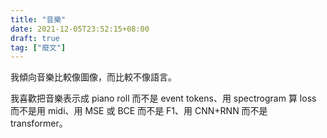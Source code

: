 ```yaml
---
title: "音樂"
date: 2021-12-05T23:52:15+08:00
draft: true
tag: ["廢文"]
---
```


我傾向音樂比較像圖像，而比較不像語言。

我喜歡把音樂表示成 piano roll 而不是 event tokens、用 spectrogram 算 loss 而不是用 midi、用 MSE 或 BCE 而不是 F1、用 CNN+RNN 而不是 transformer。